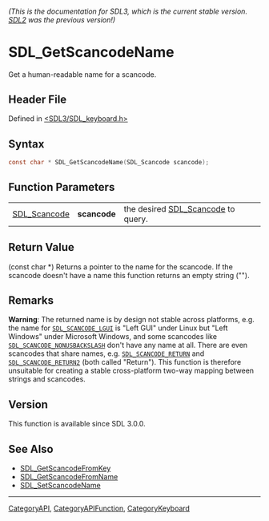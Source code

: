 ###### (This is the documentation for SDL3, which is the current stable version. [SDL2](https://wiki.libsdl.org/SDL2/) was the previous version!)
# SDL_GetScancodeName

Get a human-readable name for a scancode.

## Header File

Defined in [<SDL3/SDL_keyboard.h>](https://github.com/libsdl-org/SDL/blob/main/include/SDL3/SDL_keyboard.h)

## Syntax

```c
const char * SDL_GetScancodeName(SDL_Scancode scancode);
```

## Function Parameters

|                              |              |                                                    |
| ---------------------------- | ------------ | -------------------------------------------------- |
| [SDL_Scancode](SDL_Scancode) | **scancode** | the desired [SDL_Scancode](SDL_Scancode) to query. |

## Return Value

(const char *) Returns a pointer to the name for the scancode. If the
scancode doesn't have a name this function returns an empty string ("").

## Remarks

**Warning**: The returned name is by design not stable across platforms,
e.g. the name for [`SDL_SCANCODE_LGUI`](SDL_SCANCODE_LGUI) is "Left GUI"
under Linux but "Left Windows" under Microsoft Windows, and some scancodes
like [`SDL_SCANCODE_NONUSBACKSLASH`](SDL_SCANCODE_NONUSBACKSLASH) don't
have any name at all. There are even scancodes that share names, e.g.
[`SDL_SCANCODE_RETURN`](SDL_SCANCODE_RETURN) and
[`SDL_SCANCODE_RETURN2`](SDL_SCANCODE_RETURN2) (both called "Return"). This
function is therefore unsuitable for creating a stable cross-platform
two-way mapping between strings and scancodes.

## Version

This function is available since SDL 3.0.0.

## See Also

- [SDL_GetScancodeFromKey](SDL_GetScancodeFromKey)
- [SDL_GetScancodeFromName](SDL_GetScancodeFromName)
- [SDL_SetScancodeName](SDL_SetScancodeName)

----
[CategoryAPI](CategoryAPI), [CategoryAPIFunction](CategoryAPIFunction), [CategoryKeyboard](CategoryKeyboard)

